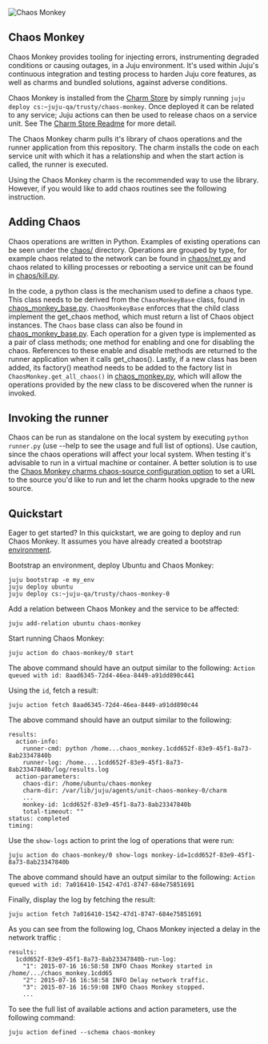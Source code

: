 ![Chaos Monkey](https://raw.githubusercontent.com/juju/chaos-monkey/master/icon.png)

## Chaos Monkey

Chaos Monkey provides tooling for injecting errors, instrumenting degraded conditions or causing outages, in a Juju environment. It's used within Juju's continuous integration and testing process to harden Juju core features, as well as charms and bundled solutions, against adverse conditions. 

Chaos Monkey is installed from the [Charm Store](https://jujucharms.com/u/juju-qa/chaos-monkey) by simply running `juju deploy cs:~juju-qa/trusty/chaos-monkey`. Once deployed it can be related to any service; Juju actions can then be used to release chaos on a service unit. See The [Charm Store Readme](https://jujucharms.com/u/juju-qa/chaos-monkey) for more detail.

The Chaos Monkey charm pulls it's library of chaos operations and the runner application from this repository. The charm installs the code on each service unit with which it has a relationship and when the start action is called, the runner is executed.

Using the Chaos Monkey charm is the recommended way to use the library. However, if you would like to add chaos routines see the following instruction.

## Adding Chaos

Chaos operations are written in Python. Examples of existing operations can be seen under the [chaos/](https://github.com/juju/chaos-monkey/blob/master/chaos) directory. Operations are grouped by type, for example chaos related to the network can be found in [chaos/net.py](https://github.com/juju/chaos-monkey/blob/master/chaos/net.py) and chaos related to killing processes or rebooting a service unit can be found in [chaos/kill.py](https://github.com/juju/chaos-monkey/blob/master/chaos/kill.py). 

In the code, a python class is the mechanism used to define a chaos type. This class needs to be derived from the `ChaosMonkeyBase` class, found in [chaos_monkey_base.py](https://github.com/juju/chaos-monkey/blob/master/chaos_monkey_base.py). `ChaosMonkeyBase` enforces that the child class implement the get_chaos method, which must return a list of Chaos object instances. The `Chaos` base class can also be found in [chaos_monkey_base.py](https://github.com/juju/chaos-monkey/blob/master/chaos_monkey_base.py). Each operation for a given type is implemented as a pair of class methods; one method for enabling and one for disabling the chaos. References to these enable and disable methods are returned to the runner application when it calls get_chaos().
Lastly, if a new class has been added, its factory() meathod needs to be added to the factory list in `ChaosMonkey.get_all_chaos()` in [chaos_monkey.py](https://github.com/juju/chaos-monkey/blob/master/chaos_monkey.py), which will allow the operations provided by the new class to be discovered when the runner is invoked.

## Invoking the runner

Chaos can be run as standalone on the local system by executing `python runner.py` (use --help to see the usage and full list of options). Use caution, since the chaos operations will affect your local system. When testing it's advisable to run in a virtual machine or container. A better solution is to use the [Chaos Monkey charms chaos-source configuration option](https://jujucharms.com/u/juju-qa/chaos-monkey#charm-config-chaos-source) to set a URL to the source you'd like to run and let the charm hooks upgrade to the new source.

## Quickstart 

Eager to get started? In this quickstart, we are going to deploy and run Chaos Monkey. It assumes you have already created a bootstrap [environment](https://jujucharms.com/docs/stable/getting-started#configuring).

Bootstrap an environment, deploy Ubuntu and Chaos Monkey:

```
juju bootstrap -e my_env
juju deploy ubuntu
juju deploy cs:~juju-qa/trusty/chaos-monkey-0
```

Add a relation between Chaos Monkey and the service to be affected:

`juju add-relation ubuntu chaos-monkey`

Start running Chaos Monkey: 

`juju action do chaos-monkey/0 start`

The above command should have an output similar to the following: 
`Action queued with id: 8aad6345-72d4-46ea-8449-a91dd890c441`

Using the `id`, fetch a result:

`juju action fetch 8aad6345-72d4-46ea-8449-a91dd890c44`

The above command should have an output similar to the following:

```
results:
  action-info:
    runner-cmd: python /home...chaos_monkey.1cdd652f-83e9-45f1-8a73-8ab23347840b
    runner-log: /home....1cdd652f-83e9-45f1-8a73-8ab23347840b/log/results.log
  action-parameters:
    chaos-dir: /home/ubuntu/chaos-monkey
    charm-dir: /var/lib/juju/agents/unit-chaos-monkey-0/charm
    ...
    monkey-id: 1cdd652f-83e9-45f1-8a73-8ab23347840b
    total-timeout: ""
status: completed
timing:
```
Use the `show-logs` action to print the log of operations that were run:

`juju action do chaos-monkey/0 show-logs monkey-id=1cdd652f-83e9-45f1-8a73-8ab23347840b`

The above command should have an output similar to the following: `Action queued with id: 7a016410-1542-47d1-8747-684e75851691`

Finally, display the log by fetching the result:

`juju action fetch 7a016410-1542-47d1-8747-684e75851691`

As you can see from the following log, Chaos Monkey injected a delay in the network traffic :
```
results:
  1cdd652f-83e9-45f1-8a73-8ab23347840b-run-log:
    "1": 2015-07-16 16:58:58 INFO Chaos Monkey started in /home/.../chaos_monkey.1cdd65
    "2": 2015-07-16 16:58:58 INFO Delay network traffic.
    "3": 2015-07-16 16:59:08 INFO Chaos Monkey stopped.
    ...
```

To see the full list of available actions and action parameters, use the following command:

`juju action defined --schema chaos-monkey`



